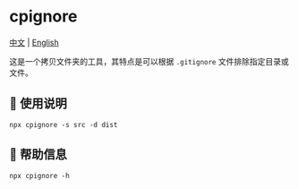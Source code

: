 # cpignore

[中文](https://github.com/xiaohuohumax/cpignore/blob/main/packages/cpignore/README.md) | [English](https://github.com/xiaohuohumax/cpignore/blob/main/packages/cpignore/README_EN.md)

这是一个拷贝文件夹的工具，其特点是可以根据 `.gitignore` 文件排除指定目录或文件。

## 📖 使用说明

```shell
npx cpignore -s src -d dist
```

## 🔧 帮助信息

```shell
npx cpignore -h
```
